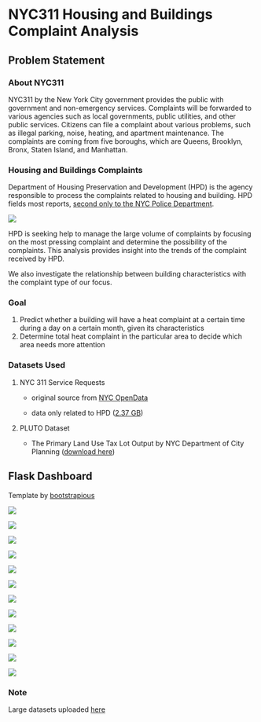 # NYC311 Housing and Buildings Complaint Analysis

## Problem Statement

### About NYC311

NYC311 by the New York City government provides the public with government and non-emergency services. Complaints will be forwarded to various agencies such as local governments, public utilities, and other public services. Citizens can file a complaint about various problems, such as illegal parking, noise, heating, and apartment maintenance. The complaints are coming from five boroughs, which are Queens, Brooklyn, Bronx, Staten Island, and Manhattan.

### Housing and Buildings Complaints
Department of Housing Preservation and Development (HPD) is the agency responsible to process the complaints related to housing and building. HPD fields most reports, [second only to the NYC Police Department](https://council.nyc.gov/data/311-agency/).

![](totalcall.png)

HPD is seeking help to manage the large volume of complaints by focusing on the most pressing complaint and determine the possibility of the complaints. This analysis provides insight into the trends of the complaint received by HPD.

We also investigate the relationship between building characteristics with the complaint type of our focus.

### Goal

1. Predict whether a building will have a heat complaint at a certain time
during a day on a certain month, given its characteristics
2. Determine total heat complaint in the particular area to decide which area needs more attention

### Datasets Used

1. NYC 311 Service Requests

    - original source from [NYC OpenData](https://data.cityofnewyork.us/Social-Services/311-Service-Requests-from-2010-to-Present/erm2-nwe9)

    - data only related to HPD ([2.37 GB](https://cf-courses-data.s3.us.cloud-object-storage.appdomain.cloud/IBMDeveloperSkillsNetwork-DS0720EN-SkillsNetwork/labs/Module%201/data/311_Service_Requests_from_2010_to_Present_min.csv))

2. PLUTO Dataset
    - The Primary Land Use Tax Lot Output by NYC Department of City Planning ([download here](https://www1.nyc.gov/site/planning/data-maps/open-data/dwn-pluto-mappluto.page))

## Flask Dashboard

Template by [bootstrapious](https://bootstrapious.com/p/agency-portfolio-theme) 

![](pics/home.png)

![](pics/problem.png)

![](pics/eda3.png)

![](pics/eda1.png)

![](pics/eda2.png)

![](pics/pattern1.png)

![](pics/pattern2.png)

![](pics/pattern3.png)

![](pics/pattern4.png)

![](pics/pred1.png)

![](pics/pred2.png)

![](pics/pred3.png)

### Note

Large datasets uploaded [here](https://drive.google.com/drive/folders/1wywB_cnBPbZ1pFbjTuOzlhFfQePWcr3S?usp=sharing)






